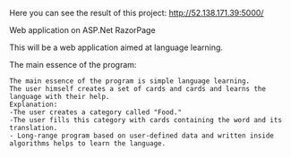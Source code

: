 Here you can see the result of this project: http://52.138.171.39:5000/

Web application on ASP.Net RazorPage

This will be a web application aimed at language learning.

The main essence of the program:
    
    The main essence of the program is simple language learning.
    The user himself creates a set of cards and cards and learns the language with their help.
    Explanation:
    -The user creates a category called "Food."
    -The user fills this category with cards containing the word and its translation.
    - Long-range program based on user-defined data and written inside algorithms helps to learn the language.
